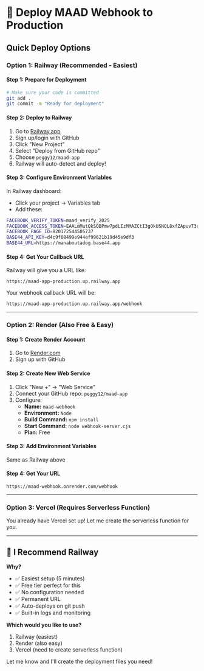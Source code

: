 # 🚀 Deploy MAAD Webhook to Production

## Quick Deploy Options

### Option 1: Railway (Recommended - Easiest)

#### Step 1: Prepare for Deployment
```bash
# Make sure your code is committed
git add .
git commit -m "Ready for deployment"
```

#### Step 2: Deploy to Railway
1. Go to [Railway.app](https://railway.app)
2. Sign up/login with GitHub
3. Click "New Project"
4. Select "Deploy from GitHub repo"
5. Choose `peggy12/maad-app`
6. Railway will auto-detect and deploy!

#### Step 3: Configure Environment Variables
In Railway dashboard:
- Click your project → Variables tab
- Add these:
```bash
FACEBOOK_VERIFY_TOKEN=maad_verify_2025
FACEBOOK_ACCESS_TOKEN=EAALmMutQkSQBPmw7pdLIzMMAZCtI3gOkUSNQL8xfZApuvT3rDAZCZCqjkOf16dxcDOZC8twaqRTu0rhlQI99B47c75PA9yO34hZCi4psOthLP8KN7hEmUeJTZB6wSujpAxgixUT0uKsp3OcaCQksVCzMFMNnG0soKVFhdFYOfZBKL3ZCtIYtxyebZCZAumbFAV6TbZA6YwIqA2U0MVo8PLq4bwuoEywm4jJXZCy7AycZBdFgZDZD
FACEBOOK_PAGE_ID=820172544505737
BASE44_API_KEY=d4c9f08499e944ef99621b19d45e9df3
BASE44_URL=https://manaboutadog.base44.app
```

#### Step 4: Get Your Callback URL
Railway will give you a URL like:
```
https://maad-app-production.up.railway.app
```

Your webhook callback URL will be:
```
https://maad-app-production.up.railway.app/webhook
```

---

### Option 2: Render (Also Free & Easy)

#### Step 1: Create Render Account
1. Go to [Render.com](https://render.com)
2. Sign up with GitHub

#### Step 2: Create New Web Service
1. Click "New +" → "Web Service"
2. Connect your GitHub repo: `peggy12/maad-app`
3. Configure:
   - **Name:** `maad-webhook`
   - **Environment:** `Node`
   - **Build Command:** `npm install`
   - **Start Command:** `node webhook-server.cjs`
   - **Plan:** Free

#### Step 3: Add Environment Variables
Same as Railway above

#### Step 4: Get Your URL
```
https://maad-webhook.onrender.com/webhook
```

---

### Option 3: Vercel (Requires Serverless Function)

You already have Vercel set up! Let me create the serverless function for you.

---

## 🎯 I Recommend Railway

**Why?**
- ✅ Easiest setup (5 minutes)
- ✅ Free tier perfect for this
- ✅ No configuration needed
- ✅ Permanent URL
- ✅ Auto-deploys on git push
- ✅ Built-in logs and monitoring

**Which would you like to use?**
1. Railway (easiest)
2. Render (also easy)
3. Vercel (need to create serverless function)

Let me know and I'll create the deployment files you need!
